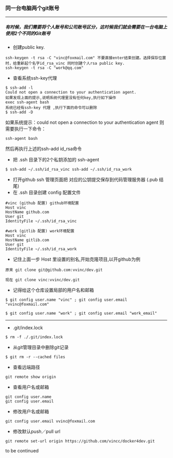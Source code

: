 ### 同一台电脑两个git账号
***

##### 有时候，我们需要将个人账号和公司账号区分，这时候我们就会需要在一台电脑上使用2个不同的Git账号
* 创建public key. 
```
ssh-keygen -t rsa -C "vinc@foxmail.com" 不要直接enter结束创建。选择保存位置时，给重新起个名字id_rsa_vinc 同时创建个人rsa public key.
ssh-keygen -t rsa -C "work@qq.com"
```
* 查看系统ssh-key代理 
```
$ ssh-add -l 
Could not open a connection to your authentication agent. 
如果发现上面的提示,说明系统代理里没有任何key,执行如下操作 
exec ssh-agent bash
系统已经有ssh-key 代理 ,执行下面的命令可以删除
$ ssh-add -D
```
如果系统提示：could not open a connection to your authentication agent
则需要执行一下命令：
```
ssh-agent bash
```
然后再执行上述的ssh-add id_rsa命令
* 把 .ssh 目录下的2个私钥添加的 ssh-agent 
```
$ ssh-add ~/.ssh/id_rsa_vinc ssh-add ~/.ssh/id_rsa_work
```
* 打开github ssh 管理页面把 对应的公钥提交保存到代码管理服务器 (.pub 结尾)
* 在 .ssh 目录创建 config 配置文件 
```
#vinc (github 配置) github环境配置
Host vinc 
HostName github.com 
User git 
IdentityFile ~/.ssh/id_rsa_vinc

#work (gitlib 配置) work环境配置
Host vinc 
HostName gitlib.com 
User git 
IdentityFile ~/.ssh/id_rsa_work
```
* 记住上面一步 Host 里设置的别名,开始克隆项目,以开github为例 
```
原来 git clone git@github.com:vvinc/dev.git
```
```
现在 git clone vinc:vvinc/dev.git

```
* 记得给这个仓库设置局部的用户名和邮箱
```
$ git config user.name "vinc" ; git config user.email "vvinc@foxmail.com"

$ git config user.name "work" ; git config user.email "work_email"
```
***

* .git/index.lock
```
$ rm -f ./.git/index.lock
```

* 从git管理目录中删除git记录
```
$ git rm -r --cached files
```

* 查看远端路径
```
git remote show origin 
```    

* 查看用户名或邮箱
```
git config user.name
git config user.email
```   

* 修改用户名或邮箱
```
git config user.email vvinc@foxmail.com
```    

* 修改默认push／pull url
```
git remote set-url origin https://github.com/vincc/docker4dev.git
```    



to be continued